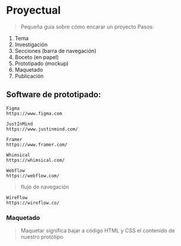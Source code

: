 # Proyectual

> Pequeña guía sobre cómo encarar un proyecto
> Pasos:

1. Tema  
2. Investigación  
3. Secciones (barra de navegación)  
4. Boceto (en papel)  
5. Prototipado (mockup)  
6. Maquetado
7. Publicación  


## Software de prototipado: 

    Figma   
    https://www.figma.com
    
    JustInMind 
    https://www.justinmind.com/

    Framer  
    https://www.framer.com/

    Whimsical
    https://whimsical.com/

    Webflow
    https://webflow.com/

> flujo de navegación

    WireFlow
    https://wireflow.co/


###  Maquetado
> Maquetar significa bajar a código HTML y CSS el contenido de nuestro prototipo
